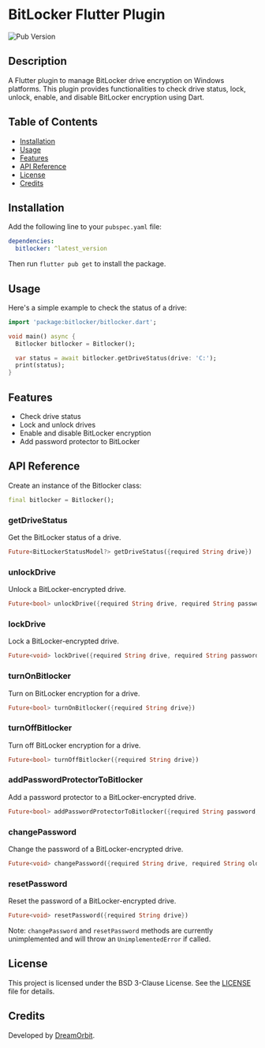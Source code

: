 # BitLocker Flutter Plugin

![Pub Version](https://img.shields.io/pub/v/bitlocker)

## Description

A Flutter plugin to manage BitLocker drive encryption on Windows platforms. This plugin provides functionalities to check drive status, lock, unlock, enable, and disable BitLocker encryption using Dart.

## Table of Contents

- [Installation](#installation)
- [Usage](#usage)
- [Features](#features)
- [API Reference](#api-reference)
- [License](#license)
- [Credits](#credits)

## Installation

Add the following line to your `pubspec.yaml` file:

```yaml
dependencies:
  bitlocker: ^latest_version
```

Then run `flutter pub get` to install the package.

## Usage

Here's a simple example to check the status of a drive:

```dart
import 'package:bitlocker/bitlocker.dart';

void main() async {
  Bitlocker bitlocker = Bitlocker();

  var status = await bitlocker.getDriveStatus(drive: 'C:');
  print(status);
}
```

## Features

- Check drive status
- Lock and unlock drives
- Enable and disable BitLocker encryption
- Add password protector to BitLocker


## API Reference

Create an instance of the Bitlocker class:

```dart
final bitlocker = Bitlocker();
```

### getDriveStatus

Get the BitLocker status of a drive.

```dart
Future<BitLockerStatusModel?> getDriveStatus({required String drive})
```

### unlockDrive

Unlock a BitLocker-encrypted drive.

```dart
Future<bool> unlockDrive({required String drive, required String password})
```

### lockDrive

Lock a BitLocker-encrypted drive.

```dart
Future<void> lockDrive({required String drive, required String password})
```

### turnOnBitlocker

Turn on BitLocker encryption for a drive.

```dart
Future<bool> turnOnBitlocker({required String drive})
```

### turnOffBitlocker

Turn off BitLocker encryption for a drive.

```dart
Future<bool> turnOffBitlocker({required String drive})
```

### addPasswordProtectorToBitlocker

Add a password protector to a BitLocker-encrypted drive.

```dart
Future<bool> addPasswordProtectorToBitlocker({required String password, required String drive})
```

### changePassword

Change the password of a BitLocker-encrypted drive.

```dart
Future<void> changePassword({required String drive, required String oldPassword, required String newPassword})
```

### resetPassword

Reset the password of a BitLocker-encrypted drive.

```dart
Future<void> resetPassword({required String drive})
```

Note: `changePassword` and `resetPassword` methods are currently unimplemented and will throw an `UnimplementedError` if called.


## License

This project is licensed under the BSD 3-Clause License. See the [LICENSE](LICENSE) file for details.

## Credits

Developed by [DreamOrbit](https://dreamorbit.com/).
